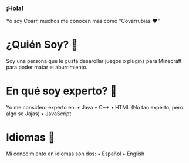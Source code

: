 ### ¡Hola!
Yo soy Coarr, muchos me conocen mas como "Covarrubias ❤"

# ¿Quién Soy? 🤔
Soy una persona que le gusta desarollar juegos o plugins para Minecraft para poder matar el aburrimiento.

# En qué soy experto? 🤔
Yo me considero experto en:
• Java
• C++
• HTML (No tan experto, pero algo se Jajas)
• JavaScript

# Idiomas 🤔
Mi conocimiento en idiomas son dos:
• Español
• English
